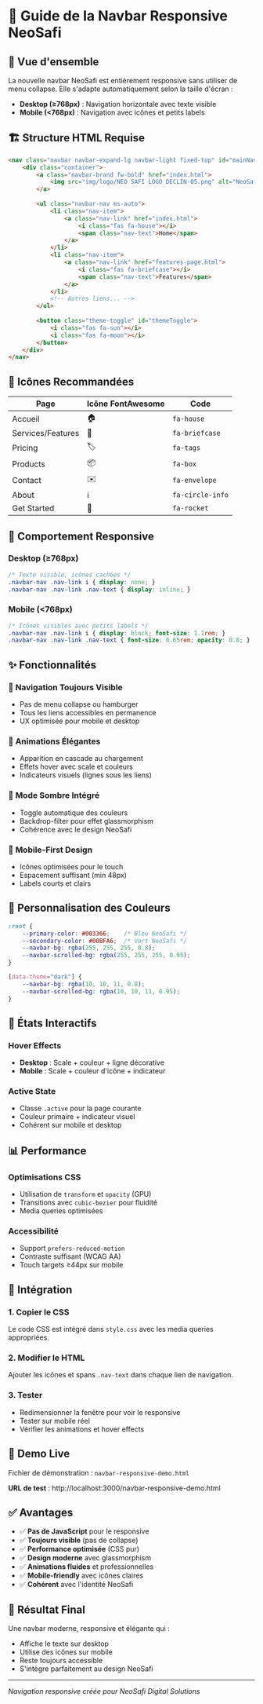 # 🧭 Guide de la Navbar Responsive NeoSafi

## 🎯 Vue d'ensemble

La nouvelle navbar NeoSafi est entièrement responsive sans utiliser de menu collapse. Elle s'adapte automatiquement selon la taille d'écran :

- **Desktop (≥768px)** : Navigation horizontale avec texte visible
- **Mobile (<768px)** : Navigation avec icônes et petits labels

## 🏗️ Structure HTML Requise

```html
<nav class="navbar navbar-expand-lg navbar-light fixed-top" id="mainNavbar">
    <div class="container">
        <a class="navbar-brand fw-bold" href="index.html">
            <img src="img/logo/NEO SAFI LOGO DECLIN-05.png" alt="NeoSafi Logo" class="navbar-logo">
        </a>
        
        <ul class="navbar-nav ms-auto">
            <li class="nav-item">
                <a class="nav-link" href="index.html">
                    <i class="fas fa-house"></i>
                    <span class="nav-text">Home</span>
                </a>
            </li>
            <li class="nav-item">
                <a class="nav-link" href="features-page.html">
                    <i class="fas fa-briefcase"></i>
                    <span class="nav-text">Features</span>
                </a>
            </li>
            <!-- Autres liens... -->
        </ul>
        
        <button class="theme-toggle" id="themeToggle">
            <i class="fas fa-sun"></i>
            <i class="fas fa-moon"></i>
        </button>
    </div>
</nav>
```

## 📱 Icônes Recommandées

| Page | Icône FontAwesome | Code |
|------|------------------|------|
| Accueil | 🏠 | `fa-house` |
| Services/Features | 💼 | `fa-briefcase` |
| Pricing | 🏷️ | `fa-tags` |
| Products | 📦 | `fa-box` |
| Contact | ✉️ | `fa-envelope` |
| About | ℹ️ | `fa-circle-info` |
| Get Started | 🚀 | `fa-rocket` |

## 🎨 Comportement Responsive

### Desktop (≥768px)
```css
/* Texte visible, icônes cachées */
.navbar-nav .nav-link i { display: none; }
.navbar-nav .nav-link .nav-text { display: inline; }
```

### Mobile (<768px)
```css
/* Icônes visibles avec petits labels */
.navbar-nav .nav-link i { display: block; font-size: 1.1rem; }
.navbar-nav .nav-link .nav-text { font-size: 0.65rem; opacity: 0.8; }
```

## ✨ Fonctionnalités

### 🎯 **Navigation Toujours Visible**
- Pas de menu collapse ou hamburger
- Tous les liens accessibles en permanence
- UX optimisée pour mobile et desktop

### 🎨 **Animations Élégantes**
- Apparition en cascade au chargement
- Effets hover avec scale et couleurs
- Indicateurs visuels (lignes sous les liens)

### 🌙 **Mode Sombre Intégré**
- Toggle automatique des couleurs
- Backdrop-filter pour effet glassmorphism
- Cohérence avec le design NeoSafi

### 📱 **Mobile-First Design**
- Icônes optimisées pour le touch
- Espacement suffisant (min 48px)
- Labels courts et clairs

## 🎨 Personnalisation des Couleurs

```css
:root {
    --primary-color: #003366;    /* Bleu NeoSafi */
    --secondary-color: #00BFA6;  /* Vert NeoSafi */
    --navbar-bg: rgba(255, 255, 255, 0.8);
    --navbar-scrolled-bg: rgba(255, 255, 255, 0.95);
}

[data-theme="dark"] {
    --navbar-bg: rgba(10, 10, 11, 0.8);
    --navbar-scrolled-bg: rgba(10, 10, 11, 0.95);
}
```

## 🔧 États Interactifs

### Hover Effects
- **Desktop** : Scale + couleur + ligne décorative
- **Mobile** : Scale + couleur d'icône + indicateur

### Active State
- Classe `.active` pour la page courante
- Couleur primaire + indicateur visuel
- Cohérent sur mobile et desktop

## 📊 Performance

### Optimisations CSS
- Utilisation de `transform` et `opacity` (GPU)
- Transitions avec `cubic-bezier` pour fluidité
- Media queries optimisées

### Accessibilité
- Support `prefers-reduced-motion`
- Contraste suffisant (WCAG AA)
- Touch targets ≥44px sur mobile

## 🚀 Intégration

### 1. **Copier le CSS**
Le code CSS est intégré dans `style.css` avec les media queries appropriées.

### 2. **Modifier le HTML**
Ajouter les icônes et spans `.nav-text` dans chaque lien de navigation.

### 3. **Tester**
- Redimensionner la fenêtre pour voir le responsive
- Tester sur mobile réel
- Vérifier les animations et hover effects

## 📱 Demo Live

Fichier de démonstration : `navbar-responsive-demo.html`

**URL de test** : http://localhost:3000/navbar-responsive-demo.html

## ✅ Avantages

- ✅ **Pas de JavaScript** pour le responsive
- ✅ **Toujours visible** (pas de collapse)
- ✅ **Performance optimisée** (CSS pur)
- ✅ **Design moderne** avec glassmorphism
- ✅ **Animations fluides** et professionnelles
- ✅ **Mobile-friendly** avec icônes claires
- ✅ **Cohérent** avec l'identité NeoSafi

## 🎯 Résultat Final

Une navbar moderne, responsive et élégante qui :
- Affiche le texte sur desktop
- Utilise des icônes sur mobile  
- Reste toujours accessible
- S'intègre parfaitement au design NeoSafi

---
*Navigation responsive créée pour NeoSafi Digital Solutions*